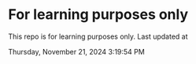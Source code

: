 # For learning purposes only
This repo is for learning purposes only.
Last updated at

Thursday, November 21, 2024 3:19:54 PM

